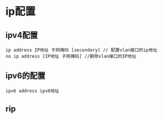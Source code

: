# ip配置
## ipv4配置
```
ip address IP地址 子网掩码 [secondary] // 配置vlan接口的ip地址
no ip address [IP地址 子网掩码] //删除vlan接口的IP地址
```
## ipv6的配置
```
ipv6 address ipv6地址
```

## rip 
